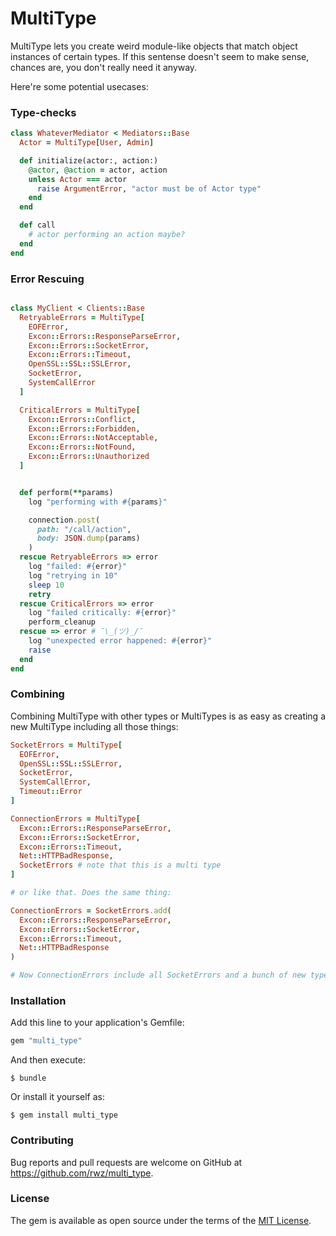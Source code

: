 # MultiType

MultiType lets you create weird module-like objects that match object
instances of certain types. If this sentense doesn't seem to make sense,
chances are, you don't really need it anyway.

Here're some potential usecases:

### Type-checks

```ruby
class WhateverMediator < Mediators::Base
  Actor = MultiType[User, Admin]

  def initialize(actor:, action:)
    @actor, @action = actor, action
    unless Actor === actor
      raise ArgumentError, "actor must be of Actor type"
    end
  end

  def call
    # actor performing an action maybe?
  end
end
```

### Error Rescuing

```ruby

class MyClient < Clients::Base
  RetryableErrors = MultiType[
    EOFError,
    Excon::Errors::ResponseParseError,
    Excon::Errors::SocketError,
    Excon::Errors::Timeout,
    OpenSSL::SSL::SSLError,
    SocketError,
    SystemCallError
  ]

  CriticalErrors = MultiType[
    Excon::Errors::Conflict,
    Excon::Errors::Forbidden,
    Excon::Errors::NotAcceptable,
    Excon::Errors::NotFound,
    Excon::Errors::Unauthorized
  ]


  def perform(**params)
    log "performing with #{params}"

    connection.post(
      path: "/call/action",
      body: JSON.dump(params)
    )
  rescue RetryableErrors => error
    log "failed: #{error}"
    log "retrying in 10"
    sleep 10
    retry
  rescue CriticalErrors => error
    log "failed critically: #{error}"
    perform_cleanup
  rescue => error # ¯\_(ツ)_/¯
    log "unexpected error happened: #{error}"
    raise
  end
end
```

### Combining

Combining MultiType with other types or MultiTypes is as easy as creating
a new MultiType including all those things:

```ruby
SocketErrors = MultiType[
  EOFError,
  OpenSSL::SSL::SSLError,
  SocketError,
  SystemCallError,
  Timeout::Error
]

ConnectionErrors = MultiType[
  Excon::Errors::ResponseParseError,
  Excon::Errors::SocketError,
  Excon::Errors::Timeout,
  Net::HTTPBadResponse,
  SocketErrors # note that this is a multi type
]

# or like that. Does the same thing:

ConnectionErrors = SocketErrors.add(
  Excon::Errors::ResponseParseError,
  Excon::Errors::SocketError,
  Excon::Errors::Timeout,
  Net::HTTPBadResponse
)

# Now ConnectionErrors include all SocketErrors and a bunch of new types
```

### Installation

Add this line to your application's Gemfile:

```ruby
gem "multi_type"
```

And then execute:

    $ bundle

Or install it yourself as:

    $ gem install multi_type


### Contributing

Bug reports and pull requests are welcome on GitHub at
https://github.com/rwz/multi_type.


### License

The gem is available as open source under the terms of the [MIT License](http://opensource.org/licenses/MIT).

